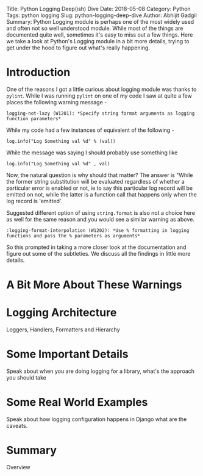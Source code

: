 Title: Python Logging Deep(ish) Dive
Date: 2018-05-08
Category: Python
Tags: python logging
Slug: python-logging-deep-dive
Author: Abhijit Gadgil
Summary: Python Logging module is perhaps one of the most widely used and often not so well understood module. While most of the things are documented quite well, sometimes it's easy to miss out a few things. Here we take a look at Python's Logging module in a bit more details, trying to get under the hood to figure out what's really happening.

# Introduction

One of the reasons I got a little curious about logging module was thanks to `pylint`. While I was running `pylint` on one of my code I saw at quite a few places the following warning message -
```
logging-not-lazy (W1201): *Specify string format arguments as logging function parameters*
```

While my code had a few instances of equivalent of the following -

```
log.info("Log Something val %d" % (val))
```
While the message was saying I should probably use something like
```
log.info("Log Something val %d" , val)
```

Now, the natural question is why should that matter? The answer is "While the former string substitution will be evaluated regardless of whether a particular error is enabled or not, ie to say this particular log record will be emitted on not, while the latter is a function call that happens only when the log record is 'emitted'.

Suggested different option of using `string.format` is also not a choice here as well for the same reason and you would see a similar warning as above.

```
:logging-format-interpolation (W1202): *Use % formatting in logging functions and pass the % parameters as arguments*
```

So this prompted in taking a more closer look at the documentation and figure out some of the subtleties. We discuss all the findings in little more details.

# A Bit More About These Warnings


# Logging Architecture

Loggers, Handlers, Formatters and Hierarchy

# Some Important Details

Speak about when you are doing logging for a library, what's the approach you should take

# Some Real World Examples

Speak about how logging configuration happens in Django what are the caveats.

# Summary

Overview
